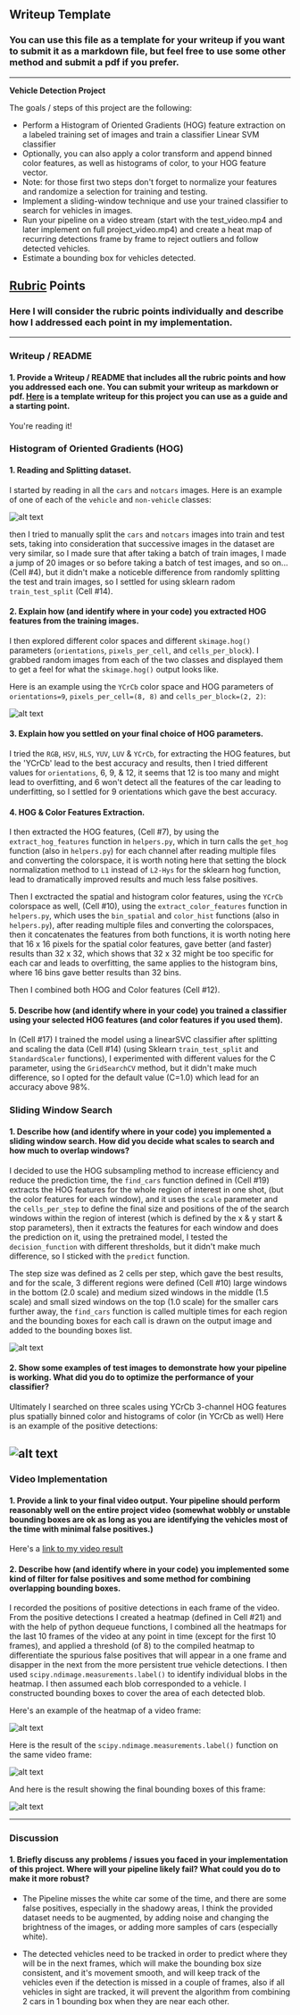 ## Writeup Template
### You can use this file as a template for your writeup if you want to submit it as a markdown file, but feel free to use some other method and submit a pdf if you prefer.

---

**Vehicle Detection Project**

The goals / steps of this project are the following:

* Perform a Histogram of Oriented Gradients (HOG) feature extraction on a labeled training set of images and train a classifier Linear SVM classifier
* Optionally, you can also apply a color transform and append binned color features, as well as histograms of color, to your HOG feature vector. 
* Note: for those first two steps don't forget to normalize your features and randomize a selection for training and testing.
* Implement a sliding-window technique and use your trained classifier to search for vehicles in images.
* Run your pipeline on a video stream (start with the test_video.mp4 and later implement on full project_video.mp4) and create a heat map of recurring detections frame by frame to reject outliers and follow detected vehicles.
* Estimate a bounding box for vehicles detected.

[//]: # (Image References)
[image1]: ./writeup/car_notcar.jpg
[image2]: ./writeup/HOG.jpg
[image3]: ./writeup/search_windows.jpg
[image4]: ./writeup/search_windows2.jpg
[image5]: ./writeup/heatmap.jpg
[image6]: ./writeup/labels.jpg
[image7]: ./writeup/bounding_boxes.jpg
[video1]: ./project_video_output.mp4

## [Rubric](https://review.udacity.com/#!/rubrics/513/view) Points
### Here I will consider the rubric points individually and describe how I addressed each point in my implementation.  

---
### Writeup / README

#### 1. Provide a Writeup / README that includes all the rubric points and how you addressed each one.  You can submit your writeup as markdown or pdf.  [Here](https://github.com/udacity/CarND-Vehicle-Detection/blob/master/writeup_template.md) is a template writeup for this project you can use as a guide and a starting point.  

You're reading it!

### Histogram of Oriented Gradients (HOG)

#### 1. Reading and Splitting dataset.

I started by reading in all the `cars` and `notcars` images.  Here is an example of one of each of the `vehicle` and `non-vehicle` classes:

![alt text][image1]

then I tried to manually split the `cars` and `notcars` images into train and test sets, taking into consideration that successive images in the dataset are very similar, so I made sure that after taking a batch of train images, I made a jump of 20 images or so before taking a batch of test images, and so on...(Cell #4), but it didn't make a noticeble difference from randomly splitting the test and train images, so I settled for using sklearn radom `train_test_split` (Cell #14).

#### 2. Explain how (and identify where in your code) you extracted HOG features from the training images.

I then explored different color spaces and different `skimage.hog()` parameters (`orientations`, `pixels_per_cell`, and `cells_per_block`).  I grabbed random images from each of the two classes and displayed them to get a feel for what the `skimage.hog()` output looks like.

Here is an example using the `YCrCb` color space and HOG parameters of `orientations=9`, `pixels_per_cell=(8, 8)` and `cells_per_block=(2, 2)`:


![alt text][image2]

#### 3. Explain how you settled on your final choice of HOG parameters.

I tried the `RGB`, `HSV`, `HLS`, `YUV`, `LUV` & `YCrCb`, for extracting the HOG features, but the 'YCrCb' lead to the best accuracy and results, then I tried different values for `orientations`, 6, 9, & 12, it seems that 12 is too many and might lead to overfitting, and 6 won't detect all the features of the car leading to underfitting, so I settled for 9 orientations which gave the best accuracy.

#### 4. HOG & Color Features Extraction.

I then extracted the HOG features, (Cell #7), by using the `extract_hog_features` function in `helpers.py`, which in turn calls the `get_hog` function (also in `helpers.py`) for each channel after reading multiple files and converting the colorspace, it is worth noting here that setting the block normalization method to `L1` instead of `L2-Hys` for the sklearn hog function, lead to dramatically improved results and much less false positives.

Then I exctracted the spatial and histogram color features, using the `YCrCb` colorspace as well, (Cell #10), using the `extract_color_features` function in `helpers.py`, which uses the `bin_spatial` and `color_hist` functions (also in `helpers.py`), after reading multiple files and converting the colorspaces, then it concatenates the features from both functions, it is worth noting here that 16 x 16 pixels for the spatial color features, gave better (and faster) results than 32 x 32, which shows that 32 x 32 might be too specific for each car and leads to overfitting, the same applies to the histogram bins, where 16 bins gave better results than 32 bins.

Then I combined both HOG and Color features (Cell #12).

#### 5. Describe how (and identify where in your code) you trained a classifier using your selected HOG features (and color features if you used them).

In (Cell #17) I trained the model using a linearSVC classifier after splitting and scaling the data (Cell #14) (using Sklearn `train_test_split` and `StandardScaler` functions), I experimented with different values for the C parameter, using the `GridSearchCV` method, but it didn't make much difference, so I opted for the default value (C=1.0) which lead for an accuracy above 98%.

### Sliding Window Search

#### 1. Describe how (and identify where in your code) you implemented a sliding window search.  How did you decide what scales to search and how much to overlap windows?

I decided to use the HOG subsampling method to increase efficiency and reduce the prediction time, the `find_cars` function defined in (Cell #19) extracts the HOG features for the whole region of interest in one shot, (but the color features for each window), and it uses the `scale` parameter and the `cells_per_step` to define the final size and positions of the of the search windows within the region of interest (which is defined by the x & y start & stop parameters), then it extracts the features for each window and does the prediction on it, using the pretrained model, I tested the `decision_function` with different thresholds, but it didn't make much difference, so I sticked with the `predict` function.

The step size was defined as 2 cells per step, which gave the best results, and for the scale, 3 different regions were defined (Cell #10) large windows in the bottom (2.0 scale) and medium sized windows in the middle (1.5 scale) and small sized windows on the top (1.0 scale) for the smaller cars further away, the `find_cars` function is called multiple times for each region and the bounding boxes for each call is drawn on the output image and added to the bounding boxes list.

![alt text][image3]

#### 2. Show some examples of test images to demonstrate how your pipeline is working.  What did you do to optimize the performance of your classifier?

Ultimately I searched on three scales using YCrCb 3-channel HOG features plus spatially binned color and histograms of color (in YCrCb as well) Here is an example of the positive detections:

![alt text][image4]
---

### Video Implementation

#### 1. Provide a link to your final video output.  Your pipeline should perform reasonably well on the entire project video (somewhat wobbly or unstable bounding boxes are ok as long as you are identifying the vehicles most of the time with minimal false positives.)
Here's a [link to my video result](./project_video_output.mp4)


#### 2. Describe how (and identify where in your code) you implemented some kind of filter for false positives and some method for combining overlapping bounding boxes.

I recorded the positions of positive detections in each frame of the video.  From the positive detections I created a heatmap (defined in Cell #21) and with the help of python dequeue functions, I combined all the heatmaps for the last 10 frames of the video at any point in time (except for the first  10 frames), and applied a threshold (of 8) to the compiled heatmap to differentiate the spurious false positives that will appear in a one frame and disapper in the next from the more persistent true vehicle detections. I then used `scipy.ndimage.measurements.label()` to identify individual blobs in the heatmap.  I then assumed each blob corresponded to a vehicle.  I constructed bounding boxes to cover the area of each detected blob.  

Here's an example of the heatmap of a video frame:

![alt text][image5]

Here is the result of the `scipy.ndimage.measurements.label()` function on the same video frame:

![alt text][image6]

And here is the result showing the final bounding boxes of this frame:

![alt text][image7]



---

### Discussion

#### 1. Briefly discuss any problems / issues you faced in your implementation of this project.  Where will your pipeline likely fail?  What could you do to make it more robust?

* The Pipeline misses the white car some of the time, and there are some false positives, especially in the shadowy areas, I think the provided dataset needs to be augmented, by adding noise and changing the brightness of the images, or adding more samples of cars (especially white).

* The detected vehicles need to be tracked in order to predict where they will be in the next frames, which will make the bounding box size consistent, and it's movement smooth, and will keep track of the vehicles even if the detection is missed in a couple of frames, also if all vehicles in sight are tracked, it will prevent the algorithm from combining 2 cars in 1 bounding box when they are near each other.
